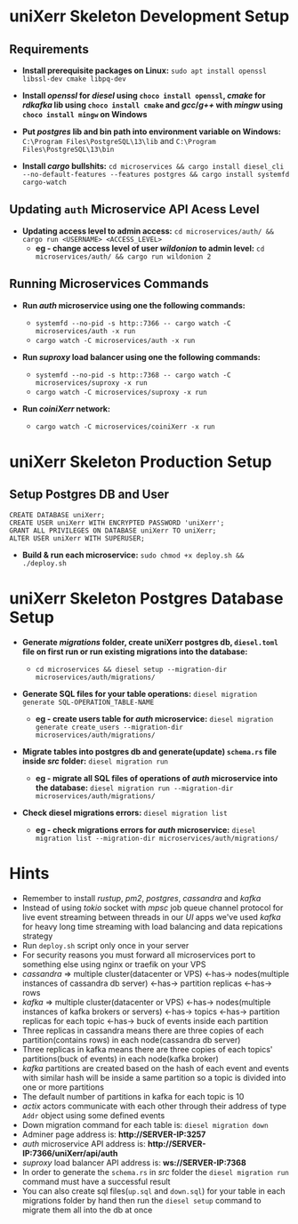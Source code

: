 # uniXerr Skeleton Development Setup

## Requirements

* **Install prerequisite packages on Linux:** ```sudo apt install openssl libssl-dev cmake libpq-dev```

* **Install _openssl_ for _diesel_ using ```choco install openssl```, _cmake_ for _rdkafka_ lib using ```choco install cmake``` and _gcc_/_g++_ with _mingw_ using ```choco install mingw``` on Windows** 

* **Put _postgres_ lib and bin path into environment variable on Windows:** ```C:\Program Files\PostgreSQL\13\lib``` and ```C:\Program Files\PostgreSQL\13\bin```

* **Install _cargo_ bullshits:** ```cd microservices && cargo install diesel_cli --no-default-features --features postgres && cargo install systemfd cargo-watch```  

## Updating `auth` Microservice API Acess Level

* **Updating access level to admin access:** ```cd microservices/auth/ && cargo run <USERNAME> <ACCESS_LEVEL>```
    * **eg - change access level of user _wildonion_ to admin level:** ```cd microservices/auth/ && cargo run wildonion 2```

## Running Microservices Commands

* **Run _auth_ microservice using one the following commands:** 
    * ```systemfd --no-pid -s http::7366 -- cargo watch -C microservices/auth -x run```
    * ```cargo watch -C microservices/auth -x run```

* **Run _suproxy_ load balancer using one the following commands:**
    * ```systemfd --no-pid -s http::7368 -- cargo watch -C microservices/suproxy -x run```
    * ```cargo watch -C microservices/suproxy -x run```

* **Run _coiniXerr_ network:**
    * ```cargo watch -C microservices/coiniXerr -x run```

# uniXerr Skeleton Production Setup

## Setup Postgres DB and User

```
CREATE DATABASE uniXerr;
CREATE USER uniXerr WITH ENCRYPTED PASSWORD 'uniXerr';
GRANT ALL PRIVILEGES ON DATABASE uniXerr TO uniXerr;
ALTER USER uniXerr WITH SUPERUSER;
```

* **Build & run each microservice:** ```sudo chmod +x deploy.sh && ./deploy.sh```

# uniXerr Skeleton Postgres Database Setup

* **Generate _migrations_ folder, create uniXerr postgres db, `diesel.toml` file on first run or run existing migrations into the database:** 

    * ```cd microservices && diesel setup --migration-dir microservices/auth/migrations/```

* **Generate SQL files for your table operations:** ```diesel migration generate SQL-OPERATION_TABLE-NAME```

    * **eg - create users table for _auth_ microservice:** ```diesel migration generate create_users --migration-dir microservices/auth/migrations/```

* **Migrate tables into postgres db and generate(update) `schema.rs` file inside _src_ folder:** ```diesel migration run```

    * **eg - migrate all SQL files of operations of _auth_ microservice into the database:** ```diesel migration run --migration-dir microservices/auth/migrations/```

* **Check diesel migrations errors:** ```diesel migration list```

    * **eg - check migrations errors for _auth_ microservice:** ```diesel migration list --migration-dir microservices/auth/migrations/```

# Hints

* Remember to install _rustup_, _pm2_, _postgres_, _cassandra_ and _kafka_
* Instead of using _tokio_ socket with _mpsc_ job queue channel protocol for live event streaming between threads in our _UI_ apps we've used _kafka_ for heavy long time streaming with load balancing and data repications strategy
* Run `deploy.sh` script only once in your server
* For security reasons you must forward all microservices port to something else using nginx or traefik on your VPS
* _cassandra_ => multiple cluster(datacenter or VPS) <-has-> nodes(multiple instances of cassandra db server) <-has-> partition replicas <-has-> rows
* _kafka_ => multiple cluster(datacenter or VPS) <-has-> nodes(multiple instances of kafka brokers or servers) <-has-> topics <-has-> partition replicas for each topic <-has-> buck of events inside each partition
* Three replicas in cassandra means there are three copies of each partition(contains rows) in each node(cassandra db server)
* Three replicas in kafka means there are three copies of each topics' partitions(buck of events) in each node(kafka broker)
* _kafka_ partitions are created based on the hash of each event and events with similar hash will be inside a same partition so a topic is divided into one or more partitions
* The default number of partitions in kafka for each topic is 10
* _actix_ actors communicate with each other through their address of type `Addr` object using some defined events   
* Down migration command for each table is: ```diesel migration down```
* Adminer page address is: **http://SERVER-IP:3257**
* _auth_ microservice API address is: **http://SERVER-IP:7366/uniXerr/api/auth**
* _suproxy_ load balancer API address is: **ws://SERVER-IP:7368**
* In order to generate the `schema.rs` in _src_ folder the ```diesel migration run``` command must have a successful result
* You can also create sql files(`up.sql` and `down.sql`) for your table in each migrations folder by hand then run the ```diesel setup``` command to migrate them all into the db at once
